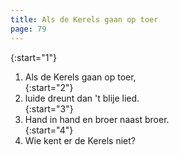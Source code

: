 ```yaml
---
title: Als de Kerels gaan op toer
page: 79
---  
```


{:start="1"}  
1. Als de Kerels gaan op toer,   
{:start="2"}  
2. luide dreunt dan 't blije lied.   
{:start="3"}  
3. Hand in hand en broer naast broer.   
{:start="4"}  
4. Wie kent er de Kerels niet?  